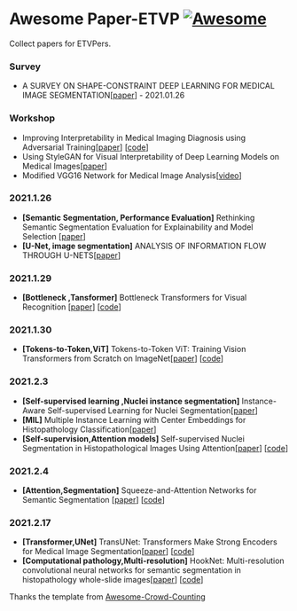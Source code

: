 # Awesome Paper-ETVP [![Awesome](https://cdn.rawgit.com/sindresorhus/awesome/d7305f38d29fed78fa85652e3a63e154dd8e8829/media/badge.svg)](https://github.com/sindresorhus/awesome)

Collect  papers for ETVPers. 

### Survey

  - A SURVEY ON SHAPE-CONSTRAINT DEEP LEARNING FOR MEDICAL IMAGE SEGMENTATION[[paper](https://arxiv.org/pdf/2101.07721.pdf)]   - 2021.01.26

### Workshop

- Improving Interpretability in Medical Imaging Diagnosis using Adversarial Training[[paper](https://arxiv.org/abs/2012.01166)] [[code](https://github.com/margiki/Interpretability-Adversarial)]
- Using StyleGAN for Visual Interpretability of Deep Learning Models on Medical Images[[paper](https://arxiv.org/abs/2101.07563)]
- Modified VGG16 Network for Medical Image Analysis[[video](https://slideslive.com/38942992/modified-vgg16-network-for-medical-image-analysis)]

### 2021.1.26

- **[Semantic Segmentation, Performance Evaluation]**  Rethinking Semantic Segmentation Evaluation for Explainability and Model Selection [[paper](https://arxiv.org/pdf/2101.08418.pdf)] 
- **[U-Net, image segmentation]** ANALYSIS OF INFORMATION FLOW THROUGH U-NETS[[paper](https://arxiv.org/pdf/2101.08427.pdf)]

### 2021.1.29

- **[Bottleneck ,Tansformer]**  Bottleneck Transformers for Visual Recognition [[paper](https://arxiv.org/abs/2101.11605)] [[code](https://github.com/lucidrains/bottleneck-transformer-pytorch)]

### 2021.1.30

- **[Tokens-to-Token,ViT]**  Tokens-to-Token ViT: Training Vision Transformers from Scratch on ImageNet[[paper](https://arxiv.org/abs/2101.11986)] [[code](https://github.com/yitu-opensource/T2T-ViT)]

### 2021.2.3

- **[Self-supervised learning ,Nuclei instance segmentation]** Instance-Aware Self-supervised Learning for Nuclei Segmentation[[paper](https://link.springer.com/chapter/10.1007/978-3-030-59722-1_33)]
- **[MIL]** Multiple Instance Learning with Center Embeddings for Histopathology Classification[[paper](https://link.springer.com/chapter/10.1007/978-3-030-59722-1_50)]
- **[Self-supervision,Attention models]** Self-supervised Nuclei Segmentation in Histopathological Images Using Attention[[paper](https://link.springer.com/chapter/10.1007/978-3-030-59722-1_38)] [[code](https://github.com/msahasrabudhe/miccai2020_self_sup_nuclei_seg)]

### 2021.2.4

- **[Attention,Segmentation]** Squeeze-and-Attention Networks for Semantic Segmentation [[paper](https://openaccess.thecvf.com/content_CVPR_2020/papers/Zhong_Squeeze-and-Attention_Networks_for_Semantic_Segmentation_CVPR_2020_paper.pdf)] [[code](https://github.com/its-mayank/SqueezeAttention-PyTorch)]

### 2021.2.17

- **[Transformer,UNet]** TransUNet: Transformers Make Strong Encoders for Medical Image Segmentation[[paper](https://arxiv.org/abs/2102.04306)] [[code](https://github.com/Beckschen/TransUNet)]
- **[Computational pathology,Multi-resolution]** HookNet: Multi-resolution convolutional neural networks for semantic segmentation in histopathology whole-slide images[[paper](https://arxiv.org/abs/2006.12230)] [[code](https://github.com/computationalpathologygroup/hooknet)]







Thanks the template from [Awesome-Crowd-Counting](https://github.com/gjy3035/Awesome-Crowd-Counting)